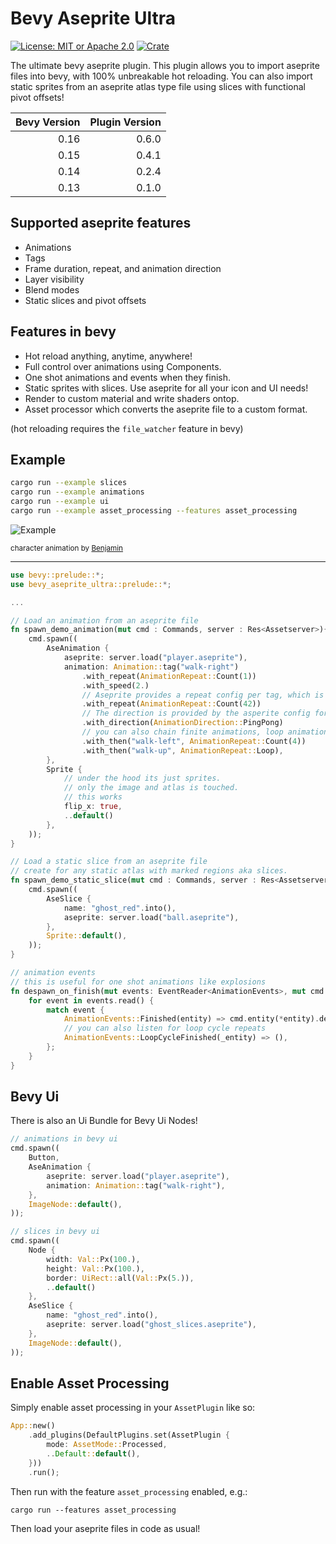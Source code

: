 # Bevy Aseprite Ultra

[![License: MIT or Apache 2.0](https://img.shields.io/badge/License-MIT%20or%20Apache2-blue.svg)](./LICENSE)
[![Crate](https://img.shields.io/crates/v/bevy_aseprite_ultra.svg)](https://crates.io/crates/bevy_aseprite_ultra)

The ultimate bevy aseprite plugin. This plugin allows you to import aseprite files into bevy, with 100% unbreakable
hot reloading. You can also import static sprites from an aseprite atlas type file using slices with functional pivot offsets!

| Bevy Version | Plugin Version |
| -----------: | -------------: |
|         0.16 |          0.6.0 |
|         0.15 |          0.4.1 |
|         0.14 |          0.2.4 |
|         0.13 |          0.1.0 |

## Supported aseprite features

- Animations
- Tags
- Frame duration, repeat, and animation direction
- Layer visibility
- Blend modes
- Static slices and pivot offsets

## Features in bevy

- Hot reload anything, anytime, anywhere!
- Full control over animations using Components.
- One shot animations and events when they finish.
- Static sprites with slices. Use aseprite for all your icon and UI needs!
- Render to custom material and write shaders ontop.
- Asset processor which converts the aseprite file to a custom format.

(hot reloading requires the `file_watcher` feature in bevy)

## Example

```bash
cargo run --example slices
cargo run --example animations
cargo run --example ui
cargo run --example asset_processing --features asset_processing
```

![Example](docs/example.gif)

<small> character animation by [Benjamin](https://github.com/headcr4sh) </small>

---

```rust
use bevy::prelude::*;
use bevy_aseprite_ultra::prelude::*;

...

// Load an animation from an aseprite file
fn spawn_demo_animation(mut cmd : Commands, server : Res<Assetserver>){
    cmd.spawn((
        AseAnimation {
            aseprite: server.load("player.aseprite"),
            animation: Animation::tag("walk-right")
                .with_repeat(AnimationRepeat::Count(1))
                .with_speed(2.)
                // Aseprite provides a repeat config per tag, which is beeing ignored on purpose.
                .with_repeat(AnimationRepeat::Count(42))
                // The direction is provided by the asperite config for the tag, but can be overwritten.
                .with_direction(AnimationDirection::PingPong)
                // you can also chain finite animations, loop animations will never finish
                .with_then("walk-left", AnimationRepeat::Count(4))
                .with_then("walk-up", AnimationRepeat::Loop),
        },
        Sprite {
            // under the hood its just sprites.
            // only the image and atlas is touched.
            // this works
            flip_x: true,
            ..default()
        },
    ));
}

// Load a static slice from an aseprite file
// create for any static atlas with marked regions aka slices.
fn spawn_demo_static_slice(mut cmd : Commands, server : Res<Assetserver>){
    cmd.spawn((
        AseSlice {
            name: "ghost_red".into(),
            aseprite: server.load("ball.aseprite"),
        },
        Sprite::default(),
    ));
}

// animation events
// this is useful for one shot animations like explosions
fn despawn_on_finish(mut events: EventReader<AnimationEvents>, mut cmd : Commands){
    for event in events.read() {
        match event {
            AnimationEvents::Finished(entity) => cmd.entity(*entity).despawn_recursive(),
            // you can also listen for loop cycle repeats
            AnimationEvents::LoopCycleFinished(_entity) => (),
        };
    }
}
```

## Bevy Ui

There is also an Ui Bundle for Bevy Ui Nodes!

```rust
// animations in bevy ui
cmd.spawn((
    Button,
    AseAnimation {
        aseprite: server.load("player.aseprite"),
        animation: Animation::tag("walk-right"),
    },
    ImageNode::default(),
));

// slices in bevy ui
cmd.spawn((
    Node {
        width: Val::Px(100.),
        height: Val::Px(100.),
        border: UiRect::all(Val::Px(5.)),
        ..default()
    },
    AseSlice {
        name: "ghost_red".into(),
        aseprite: server.load("ghost_slices.aseprite"),
    },
    ImageNode::default(),
));
```

## Enable Asset Processing

Simply enable asset processing in your `AssetPlugin` like so:

```rust
App::new()
    .add_plugins(DefaultPlugins.set(AssetPlugin {
        mode: AssetMode::Processed,
        ..Default::default(),
    }))
    .run();
```

Then run with the feature `asset_processing` enabled, e.g.:

```
cargo run --features asset_processing
```

Then load your aseprite files in code as usual!

